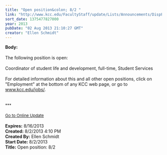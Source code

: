 ```yaml
---
title: "Open position&colon; 8/2 "
link: "http://www.kcc.edu/FacultyStaff/update/Lists/Announcements/DispForm.aspx?ID=1187"
sort_date: 1375477827000
year: 2013
pubDate: "02 Aug 2013 21:10:27 GMT"
creator: "Ellen Schmidt"
---
```


<div><b>Body:</b> <div class="ExternalClass31BB6BBF889D45C89303CFEF6428D5FD"><div> </div>
<div>The following position is open: <br /> <br />Coordinator of student life and development, full-time, Student Services<br /> <br />For detailed information about this and all other open positions, click on &quot;Employment&quot; at the bottom of any KCC web page, or go to <a href="/jobs">www.kcc.edu/jobs/</a>.<br /></div>
<div>
<div><br /><br /></div>
<div><font size="2">***</font></div>
<div><font size="2"></font> </div>
<div><font size="2"></font></div>
<div><font size="2"></font></div>
<div><font size="2"><a href="/FacultyStaff/update/Pages/dailyupdate.aspx">Go to Online Update</a></font></div>
<div> </div>
<div><font size="2"></font></div>
<div></div></div></div></div>
<div><b>Expires:</b> 8/16/2013</div>
<div><b>Created:</b> 8/2/2013 4:10 PM</div>
<div><b>Created By:</b> Ellen Schmidt</div>
<div><b>Start Date:</b> 8/2/2013</div>
<div><b>Title:</b> Open position: 8/2 </div>
